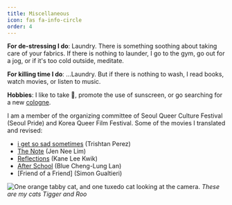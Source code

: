 ```yaml
---
title: Miscellaneous
icon: fas fa-info-circle
order: 4
---
```


**For de-stressing I do**: Laundry. There is something soothing about taking care of your fabrics. If there is nothing to launder, I go to the gym, go out for a jog, or if it's too cold outside, meditate.

**For killing time I do**: ...Laundry. But if there is nothing to wash, I read books, watch movies, or listen to music.

**Hobbies**: I like to take 📸, promote the use of sunscreen, or go searching for a new [cologne](https://yongsinp.notion.site/fc39360585af4ac0b59061f6f169c117?v=82dd40dff5fd48ce863fb2c5e843c844&pvs=4).

I am a member of the organizing committee of Seoul Queer Culture Festival (Seoul Pride) and Korea Queer Film Festival. Some of the movies I translated and revised:
 - [i get so sad sometimes](https://www.imdb.com/title/tt18816128/) (Trishtan Perez)
 - [The Note](https://www.imdb.com/title/tt21480270/) (Jen Nee Lim)
 - [Reflections](https://www.imdb.com/title/tt26879938/) (Kane Lee Kwik)
 - [After School](https://www.imdb.com/title/tt27671363/) (Blue Cheng-Lung Lan)
 - [Friend of a Friend] (Simon Gualtieri)

![One orange tabby cat, and one tuxedo cat looking at the camera.](/assets/img/IMG_1314.png)
_These are my cats Tigger and Roo_
<!-- ![](/assets/img/IMG_2088.png) -->
<!-- ![](/assets/img/IMG_6980.png) -->